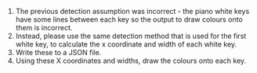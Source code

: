 1. The previous detection assumption was incorrect - the piano white keys have some lines between each key so the output to draw colours onto them is incorrect.
2. Instead, please use the same detection method that is used for the first white key, to calculate the x coordinate and width of each white key.
3. Write these to a JSON file.
4. Using these X coordinates and widths, draw the colours onto each key.